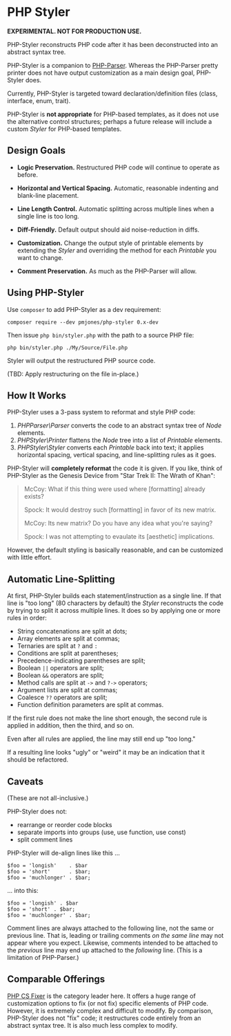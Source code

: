 # PHP Styler

**EXPERIMENTAL. NOT FOR PRODUCTION USE.**

PHP-Styler reconstructs PHP code after it has been deconstructed into an abstract syntax tree.

PHP-Styler is a companion to [PHP-Parser](https://github.com/nikic/PHP-Parser). Whereas the PHP-Parser pretty printer does not have output customization as a main design goal, PHP-Styler does.

Currently, PHP-Styler is targeted toward declaration/definition files (class, interface, enum, trait).

PHP-Styler is **not appropriate** for PHP-based templates, as it does not use the alternative control structures; perhaps a future release will include a custom _Styler_ for PHP-based templates.

## Design Goals

- **Logic Preservation.** Restructured PHP code will continue to operate as before.

- **Horizontal and Vertical Spacing.** Automatic, reasonable indenting and blank-line placement.

- **Line Length Control.** Automatic splitting across multiple lines when a single line is too long.

- **Diff-Friendly.** Default output should aid noise-reduction in diffs.

- **Customization.** Change the output style of printable elements by extending the _Styler_ and overriding the method for each _Printable_ you want to change.

- **Comment Preservation.** As much as the PHP-Parser will allow.

## Using PHP-Styler

Use `composer` to add PHP-Styler as a dev requirement:

```
composer require --dev pmjones/php-styler 0.x-dev
```

Then issue `php bin/styler.php` with the path to a source PHP file:

```
php bin/styler.php ./My/Source/File.php
```

Styler will output the restructured PHP source code.

(TBD: Apply restructuring on the file in-place.)

## How It Works

PHP-Styler uses a 3-pass system to reformat and style PHP code:

1. _PHPParser\Parser_ converts the code to an abstract syntax tree of _Node_ elements.
2. _PHPStyler\Printer_ flattens the _Node_ tree into a list of _Printable_ elements.
3. _PHPStyler\Styler_ converts each _Printable_ back into text; it applies horizontal spacing, vertical spacing, and line-splitting rules as it goes.

PHP-Styler will **completely reformat** the code it is given. If you like, think of PHP-Styler as the Genesis Device from "Star Trek II: The Wrath of Khan":

> McCoy: What if this thing were used where [formatting] already exists?
>
> Spock: It would destroy such [formatting] in favor of its new matrix.
>
> McCoy: Its new matrix? Do you have any idea what you're saying?
>
> Spock: I was not attempting to evaulate its [aesthetic] implications.

However, the default styling is basically reasonable, and can be customized with little effort.

## Automatic Line-Splitting

At first, PHP-Styler builds each statement/instruction as a single line. If that line is "too long" (80 characters by default) the _Styler_ reconstructs the code by trying to split it across multiple lines. It does so by applying one or more rules in order:

- String concatenations are split at dots;
- Array elements are split at commas;
- Ternaries are split at `?` and `:`
- Conditions are split at parentheses;
- Precedence-indicating parentheses are split;
- Boolean `||` operators are split;
- Boolean `&&` operators are split;
- Method calls are split at `->` and `?->` operators;
- Argument lists are split at commas;
- Coalesce `??` operators are split;
- Function definition parameters are split at commas.

If the first rule does not make the line short enough, the second rule is applied in addition, then the third, and so on.

Even after all rules are applied, the line may still end up "too long."

If a resulting line looks "ugly" or "weird" it may be an indication that it should be refactored.

## Caveats

(These are not all-inclusive.)

PHP-Styler does not:

- rearrange or reorder code blocks
- separate imports into groups (use, use function, use const)
- split comment lines

PHP-Styler will de-align lines like this ...

```
$foo = 'longish'    . $bar
$foo = 'short'      . $bar;
$foo = 'muchlonger' . $bar;
```

... into this:

```
$foo = 'longish' . $bar
$foo = 'short' . $bar;
$foo = 'muchlonger' . $bar;
```

Comment lines are always attached to the following line, not the same or previous line. That is, leading or trailing comments *on the same line* may not appear where you expect. Likewise, comments intended to be attached to the *previous* line may end up attached to the *following* line. (This is a limitation of PHP-Parser.)

## Comparable Offerings

[PHP CS Fixer](https://cs.symfony.com/) is the category leader here. It offers a huge range of customization options to fix (or not fix) specific elements of PHP code. However, it is extremely complex and difficult to modify. By comparison, PHP-Styler does not "fix" code; it restructures code entirely from an abstract syntax tree. It is also much less complex to modify.
